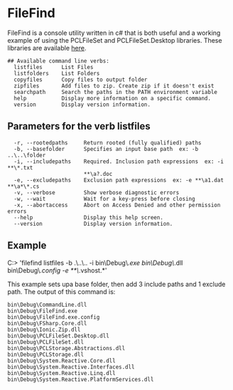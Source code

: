 # FileFind
FileFind is a console utility written in c# that is both useful and a working example of using the PCLFileSet and PCLFileSet.Desktop libraries. These libraries are available [here](http://github.com/Merlin9999/PCLFileSet).
```
## Available command line verbs:
  listfiles      List Files
  listfolders    List Folders
  copyfiles      Copy files to output folder
  zipfiles       Add files to zip. Create zip if it doesn't exist
  searchpath     Search the paths in the PATH environment variable
  help           Display more information on a specific command.
  version        Display version information.
```
## Parameters for the verb listfiles
```
  -r, --rootedpaths     Return rooted (fully qualified) paths
  -b, --basefolder      Specifies an input base path  ex: -b ..\..\folder
  -i, --includepaths    Required. Inclusion path expressions  ex: -i **\*.txt
                        **\a?.doc
  -e, --excludepaths    Exclusion path expressions  ex: -e **\a1.dat **\a*\*.cs
  -v, --verbose         Show verbose diagnostic errors
  -w, --wait            Wait for a key-press before closing
  -x, --abortaccess     Abort on Access Denied and other permission errors
  --help                Display this help screen.
  --version             Display version information.
```
## Example
C:> 'filefind listfiles -b .\\..\\.. -i bin\\Debug\\*.exe bin\\Debug\\*.dll bin\\Debug\\*.config -e **\\*.vshost.*'

This example sets upa base folder, then add 3 include paths and 1 exclude path. The output of this command is:
```
bin\Debug\CommandLine.dll
bin\Debug\FileFind.exe
bin\Debug\FileFind.exe.config
bin\Debug\FSharp.Core.dll
bin\Debug\Ionic.Zip.dll
bin\Debug\PCLFileSet.Desktop.dll
bin\Debug\PCLFileSet.dll
bin\Debug\PCLStorage.Abstractions.dll
bin\Debug\PCLStorage.dll
bin\Debug\System.Reactive.Core.dll
bin\Debug\System.Reactive.Interfaces.dll
bin\Debug\System.Reactive.Linq.dll
bin\Debug\System.Reactive.PlatformServices.dll
```

